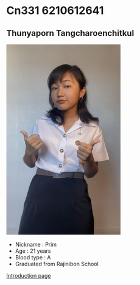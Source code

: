 # Cn331 6210612641

## Thunyaporn Tangcharoenchitkul

<img src="me.PNG" width="300" height="500" />

- Nickname : Prim
- Age : 21 years
- Blood type : A
- Graduated from Rajinibon School

[Introduction page](https://6210612641.github.io/)
